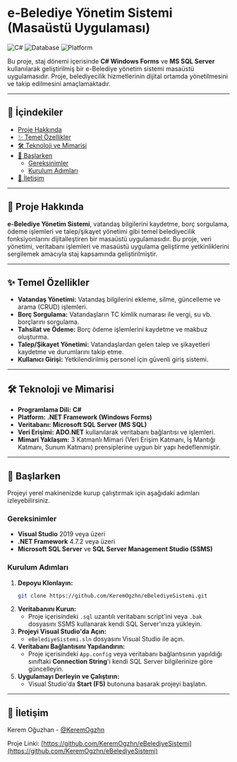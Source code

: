 # e-Belediye Yönetim Sistemi (Masaüstü Uygulaması)

![C#](https://img.shields.io/badge/dil-C%23-blueviolet.svg)
![Database](https://img.shields.io/badge/veritabanı-MS%20SQL-red.svg)
![Platform](https://img.shields.io/badge/platform-Windows-blue.svg)

Bu proje, staj dönemi içerisinde **C# Windows Forms** ve **MS SQL Server** kullanılarak geliştirilmiş bir e-Belediye yönetim sistemi masaüstü uygulamasıdır. Proje, belediyecilik hizmetlerinin dijital ortamda yönetilmesini ve takip edilmesini amaçlamaktadır.

---

## 📖 İçindekiler

- [Proje Hakkında](#-proje-hakkında)
- [✨ Temel Özellikler](#-temel-özellikler)
- [🛠️ Teknoloji ve Mimarisi](#-teknoloji-ve-mimarisi)
- [🚀 Başlarken](#-başlarken)
  - [Gereksinimler](#gereksinimler)
  - [Kurulum Adımları](#kurulum-adımları)
- [👤 İletişim](#-iletişim)

---

## 📝 Proje Hakkında

**e-Belediye Yönetim Sistemi**, vatandaş bilgilerini kaydetme, borç sorgulama, ödeme işlemleri ve talep/şikayet yönetimi gibi temel belediyecilik fonksiyonlarını dijitalleştiren bir masaüstü uygulamasıdır. Bu proje, veri yönetimi, veritabanı işlemleri ve masaüstü uygulama geliştirme yetkinliklerini sergilemek amacıyla staj kapsamında geliştirilmiştir.

---

## ✨ Temel Özellikler

- **Vatandaş Yönetimi:** Vatandaş bilgilerini ekleme, silme, güncelleme ve arama (CRUD) işlemleri.
- **Borç Sorgulama:** Vatandaşların TC kimlik numarası ile vergi, su vb. borçlarını sorgulama.
- **Tahsilat ve Ödeme:** Borç ödeme işlemlerini kaydetme ve makbuz oluşturma.
- **Talep/Şikayet Yönetimi:** Vatandaşlardan gelen talep ve şikayetleri kaydetme ve durumlarını takip etme.
- **Kullanıcı Girişi:** Yetkilendirilmiş personel için güvenli giriş sistemi.

---

## 🛠️ Teknoloji ve Mimarisi

- **Programlama Dili:** **C#**
- **Platform:** **.NET Framework (Windows Forms)**
- **Veritabanı:** **Microsoft SQL Server (MS SQL)**
- **Veri Erişimi:** **ADO.NET** kullanılarak veritabanı bağlantısı ve işlemleri.
- **Mimari Yaklaşım:** 3 Katmanlı Mimari (Veri Erişim Katmanı, İş Mantığı Katmanı, Sunum Katmanı) prensiplerine uygun bir yapı hedeflenmiştir.

---

## 🚀 Başlarken

Projeyi yerel makinenizde kurup çalıştırmak için aşağıdaki adımları izleyebilirsiniz.

### Gereksinimler

- **Visual Studio** 2019 veya üzeri
- **.NET Framework** 4.7.2 veya üzeri
- **Microsoft SQL Server** ve **SQL Server Management Studio (SSMS)**

### Kurulum Adımları

1.  **Depoyu Klonlayın:**
    ```bash
    git clone https://github.com/KeremOgzhn/eBelediyeSistemi.git
    ```
2.  **Veritabanını Kurun:**
    - Proje içerisindeki `.sql` uzantılı veritabanı script'ini veya `.bak` dosyasını SSMS kullanarak kendi SQL Server'ınıza yükleyin.
3.  **Projeyi Visual Studio'da Açın:**
    - `eBelediyeSistemi.sln` dosyasını Visual Studio ile açın.
4.  **Veritabanı Bağlantısını Yapılandırın:**
    - Proje içerisindeki `App.config` veya veritabanı bağlantısının yapıldığı sınıftaki **Connection String**'i kendi SQL Server bilgilerinize göre güncelleyin.
5.  **Uygulamayı Derleyin ve Çalıştırın:**
    - Visual Studio'da **Start (F5)** butonuna basarak projeyi başlatın.

---

## 👤 İletişim

Kerem Oğuzhan - [@KeremOgzhn](https://github.com/KeremOgzhn)

Proje Linki: [https://github.com/KeremOgzhn/eBelediyeSistemi](https://github.com/KeremOgzhn/eBelediyeSistemi)
